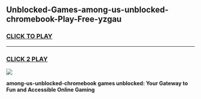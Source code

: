 
## Unblocked-Games-among-us-unblocked-chromebook-Play-Free-yzgau
<h3>
<a href="https://premium76.site?title=among-us-unblocked-chromebook&ref=18A1">CLICK TO PLAY</a></h3>
<hr>

<h3>
<a href="https://premium76.site?title=among-us-unblocked-chromebook&ref=18A1">CLICK 2 PLAY</a>
  
</h3>

<a href="https://premium76.site?title=among-us-unblocked-chromebook&ref=18A1"><img src="https://clearcache.store/games.png"></a>


**among-us-unblocked-chromebook games unblocked: Your Gateway to Fun and Accessible Online Gaming**
